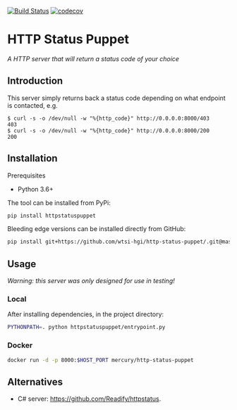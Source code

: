[![Build Status](https://travis-ci.org/wtsi-hgi/http-status-puppet.svg?branch=master)](https://travis-ci.org/wtsi-hgi/http-status-puppet)
[![codecov](https://codecov.io/gh/wtsi-hgi/http-status-puppet/branch/master/graph/badge.svg)](https://codecov.io/gh/wtsi-hgi/http-status-puppet)

# HTTP Status Puppet
_A HTTP server that will return a status code of your choice_ 


## Introduction
This server simply returns back a status code depending on what endpoint is contacted, e.g.
```
$ curl -s -o /dev/null -w "%{http_code}" http://0.0.0.0:8000/403
403
$ curl -s -o /dev/null -w "%{http_code}" http://0.0.0.0:8000/200
200
```


## Installation
Prerequisites
- Python 3.6+

The tool can be installed from PyPi:
```bash
pip install httpstatuspuppet
```

Bleeding edge versions can be installed directly from GitHub:
```bash
pip install git+https://github.com/wtsi-hgi/http-status-puppet/.git@master#egg=httpstatuspuppet
```


## Usage
_Warning: this server was only designed for use in testing!_

### Local
After installing dependencies, in the project directory:
```bash
PYTHONPATH=. python httpstatuspuppet/entrypoint.py
```

### Docker
```bash
docker run -d -p 8000:$HOST_PORT mercury/http-status-puppet
```


## Alternatives
- C# server: https://github.com/Readify/httpstatus.
